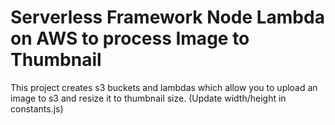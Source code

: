 # Serverless Framework Node Lambda on AWS to process Image to Thumbnail

This project creates s3 buckets and lambdas which allow you to upload an image to s3 and resize it to thumbnail size. (Update width/height in constants.js)